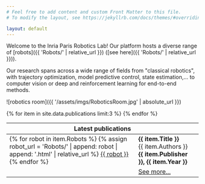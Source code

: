 ```yaml
---
# Feel free to add content and custom Front Matter to this file.
# To modify the layout, see https://jekyllrb.com/docs/themes/#overriding-theme-defaults

layout: default
---
```


Welcome to the Inria Paris Robotics Lab! Our platform hosts a diverse range of [robots]({{ 'Robots/' | relative_url }}) ([see here]({{ 'Robots/' | relative_url }})).

Our research spans across a wide range of fields from "classical robotics", with trajectory optimization, model predictive control, state estimation,... to computer vision or deep and reinforcement learning for end-to-end methods.

![robotics room]({{ '/assets/imgs/RoboticsRoom.jpg' | absolute_url }})

<table>
<thead>
    <tr>
        <th colspan="2">Latest publications</th>
    </tr>
</thead>
<tbody>
{% for item in site.data.publications limit:3 %}
    <tr>
        <td>
        {% for robot in item.Robots %}
            {% assign robot_url = 'Robots/' | append: robot | append: '.html' | relative_url %}
            <a class="page-link" href="{{ robot_url }}">{{ robot }}</a>
        {% endfor %}
        </td>
        <td> <strong>{{ item.Title }}</strong>
            <br/>
            {{ item.Authors }}
            <br/>
            <strong>{{ item.Publisher }}, {{ item.Year }}</strong>
        </td>
    </tr>
{% endfor %}
    <tr>
        <td></td>
        <td><a class="page-link" href="{{ '/publications.html' | relative_url }}">See more...</a>
        </td>
    </tr>
</tbody>
</table>